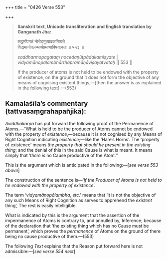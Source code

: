 +++
title = "0426 Verse 553"

+++
> **Sanskrit text, Unicode transliteration and English translation by Ganganath Jha:** 
>
> सद्धर्मोपगतं नोचेदणूत्पादकमिष्यते ।  
> विद्यमानोपलम्भार्थप्रमाणाविषयत्वतः ॥ ५५३ ॥ 
>
> *saddharmopagataṃ nocedaṇūtpādakamiṣyate* \|  
> *vidyamānopalambhārthapramāṇāviṣayatvataḥ* \|\| 553 \|\| 
>
> If the producer of atoms is not held to be endowed with the property of existence, on the ground that it does not form the objective of any means of cognising existent things,—[then the answer is as explained in the following text].—(553)



## Kamalaśīla’s commentary (tattvasaṃgrahapañjikā):

*Aviddhakarṇa* has put forward the following proof of the Permanence of Atoms.—“What is held to be the producer of Atoms cannot be endowed with the property of *existence*,—because it is not cognised by any Means of Right Cognition indicating *existence*;—like the ‘Hare’s Horns’. The ‘property of existence’ means *the property that should he present in the existing thing*; and the denial of this in the said Cause is what is meant. It means simply that ‘*there is* no Cause productive of the Atom’.”

This is the argument which is anticipated in the following:—[*see verse 553 above*]

The construction of the sentence is—‘*If the Producer of Atoms is not held to he endowed with the property of existence*’.

The term ‘*vidyamānopālambha*, *etc*.’ means that ‘it is not the objective of any such Means of Right Cognition as serves to apprehend the *existent* thing’, The rest is easily intelligible.

What is indicated by this is the argument that the assertion of the impermanence of Atoms is contrary to, and annulled by, Inference; because of the declaration that ‘the existing thing which has no Cause must be permanent’, which proves the *permanence* of Atoms on the ground of there being no cause productive of them.—(553)

The following *Text* explains that the Reason put forward here is not admissible:—[*see verse 554 next*]



